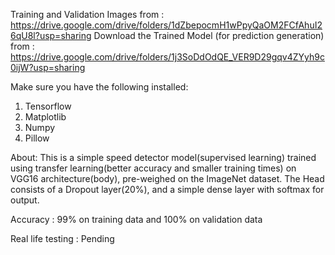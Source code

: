 Training and Validation Images from : https://drive.google.com/drive/folders/1dZbepocmH1wPpyQaOM2FCfAhuI26qU8l?usp=sharing
Download the Trained Model (for prediction generation) from : https://drive.google.com/drive/folders/1j3SoDdOdQE_VER9D29gqv4ZYyh9c0ijW?usp=sharing

Make sure you have the following installed:
1. Tensorflow
2. Matplotlib
3. Numpy
4. Pillow

About:
This is a simple speed detector model(supervised learning) trained using transfer learning(better accuracy and smaller training times) on VGG16 architecture(body), pre-weighed on the ImageNet dataset.
The Head consists of a Dropout layer(20%), and a simple dense layer with softmax for output.

Accuracy : 99% on training data and 100% on validation data

Real life testing : Pending
